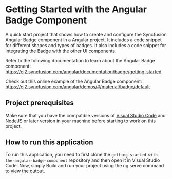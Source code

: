 # Getting Started with the Angular Badge Component

A quick start project that shows how to create and configure the Syncfusion Angular Badge component in a Angular project. It includes a code snippet for different shapes and types of badges. It also includes a code snippet for integrating the Badge with the other UI components.
 
Refer to the following documentation to learn about the Angular Badge component: 
https://ej2.syncfusion.com/angular/documentation/badge/getting-started

Check out this online example of the Angular Badge component:
https://ej2.syncfusion.com/angular/demos/#/material/badge/default

## Project prerequisites
Make sure that you have the compatible versions of [Visual Studio Code](https://code.visualstudio.com/download ) and [NodeJS](https://nodejs.org/en/download) or later version in your machine before starting to work on this project.

## How to run this application
To run this application, you need to first clone the `getting-started-with-the-angular-badge-component` repository and then open it in Visual Studio Code. Now, simply Build and run your project using the ng serve command to view the output.